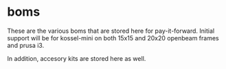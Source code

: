 boms
====

These are the various boms that are stored here for pay-it-forward. Initial support will be for kossel-mini on both 15x15 and 20x20 openbeam frames and prusa i3.

In addition, accesory kits are stored here as well.
